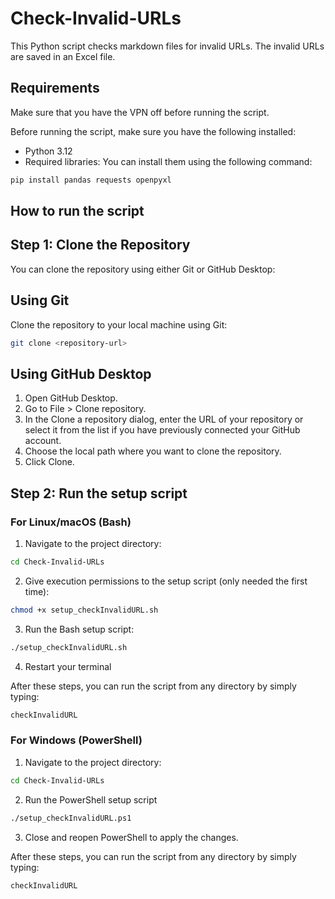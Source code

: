 # Check-Invalid-URLs

This Python script checks markdown files for invalid URLs. The invalid URLs are saved in an Excel file.

## Requirements

Make sure that you have the VPN off before running the script.

Before running the script, make sure you have the following installed:

- Python 3.12
- Required libraries: You can install them using the following command:

```bash
pip install pandas requests openpyxl
```

## How to run the script 

## Step 1: Clone the Repository

You can clone the repository using either Git or GitHub Desktop:

## Using Git
Clone the repository to your local machine using Git:

```bash
git clone <repository-url>
```

## Using GitHub Desktop
1. Open GitHub Desktop.
2. Go to File > Clone repository.
3. In the Clone a repository dialog, enter the URL of your repository or select it from the list if you have previously connected your GitHub account.
4. Choose the local path where you want to clone the repository.
5. Click Clone.

## Step 2: Run the setup script 
### For Linux/macOS (Bash)

1. Navigate to the project directory:
```bash
cd Check-Invalid-URLs
```

2. Give execution permissions to the setup script (only needed the first time):
```bash
chmod +x setup_checkInvalidURL.sh
```

3. Run the Bash setup script:
```bash
./setup_checkInvalidURL.sh
```

4. Restart your terminal
   
After these steps, you can run the script from any directory by simply typing:
```bash
checkInvalidURL
```

### For Windows (PowerShell)

1. Navigate to the project directory:
```bash
cd Check-Invalid-URLs
```

2. Run the PowerShell setup script
```bash
./setup_checkInvalidURL.ps1
```

3. Close and reopen PowerShell to apply the changes.
   
After these steps, you can run the script from any directory by simply typing:
```bash
checkInvalidURL
```
